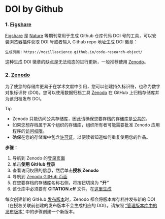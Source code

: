 # DOI by Github

### 1. [Figshare](https://mozillascience.github.io/code-research-object/)

[Figshare](https://mozillascience.github.io/code-research-object/) 是 [Nature](https://www.nature.com/sdata/policies/editorial-and-publishing-policies#code-avail) 等期刊常用于生成 Github 仓库代码 DOI 号的工具，可以安装浏览器插件获取 DOI 号或者输入 Github repo 地址生成 DOI 徽章：

```
生成页面：https://mozillascience.github.io/code-research-object/
```

这种生成 DOI 徽章的缺点是无法动态的进行更新，一般推荐使用 [Zenodo](https://about.zenodo.org/)。

### 2. [Zenodo](https://about.zenodo.org/)

为了使您的存储库更易于在学术文献中引用，您可以创建持久标识符，也称为数字对象标识符 (DOI)。您可以使用数据归档工具 [Zenodo](https://about.zenodo.org/) 在 GitHub 上归档存储库并为该归档发布 DOI。

> [!TIP]
> - Zenodo 只能访问公共存储库，因此请确保您要存档的存储库是[公共的](https://docs.github.com/en/repositories/managing-your-repositorys-settings-and-features/managing-repository-settings/setting-repository-visibility)。
> - 如果您想存档属于某个组织的存储库，组织所有者可能需要批准 Zenodo 应用程序的[访问权限](https://docs.github.com/en/organizations/managing-oauth-access-to-your-organizations-data/approving-oauth-apps-for-your-organization)。
> - 确保在您的存储库中包含[许可证](https://docs.github.com/en/repositories/managing-your-repositorys-settings-and-features/customizing-your-repository/licensing-a-repository)，以便读者知道如何重复使用您的作品。

**步骤：**

1. 导航到 Zenodo 的[登录页面](https://zenodo.org/login)
2. 单击**使用 GitHub 登录**
3. 查看访问权限的信息，然后单击**授权 Zenodo**
4. 导航到 [Zenodo GitHub 页面](https://zenodo.org/account/settings/github/)
5. 在您要存档的存储库名称右侧，将按钮切换为 **“开”**
6. 该仓库中必须要有 **CITATION.cff** 文件，在[这里生成](https://citation-file-format.github.io/cff-initializer-javascript/#/)

每次创建新的 GitHub [发布版本](https://docs.github.com/en/repositories/releasing-projects-on-github/about-releases)时，Zenodo 都会将版本库存档并发布新的 DOI（在授权关联前创建的发布版本不会生成相应的 DOI）。请按照 [“管理版本库中的发布版本”](https://docs.github.com/en/repositories/releasing-projects-on-github/managing-releases-in-a-repository) 中的步骤创建一个新版本。
